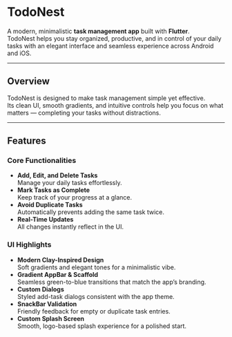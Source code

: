 # TodoNest

A modern, minimalistic **task management app** built with **Flutter**.  
TodoNest helps you stay organized, productive, and in control of your daily tasks with an elegant interface and seamless experience across Android and iOS.

---

## Overview

TodoNest is designed to make task management simple yet effective.  
Its clean UI, smooth gradients, and intuitive controls help you focus on what matters — completing your tasks without distractions.

---

## Features

### Core Functionalities
- **Add, Edit, and Delete Tasks**  
  Manage your daily tasks effortlessly.
- **Mark Tasks as Complete**  
  Keep track of your progress at a glance.
- **Avoid Duplicate Tasks**  
  Automatically prevents adding the same task twice.
- **Real-Time Updates**  
  All changes instantly reflect in the UI.

### UI Highlights
- **Modern Clay-Inspired Design**  
  Soft gradients and elegant tones for a minimalistic vibe.
- **Gradient AppBar & Scaffold**  
  Seamless green-to-blue transitions that match the app’s branding.
- **Custom Dialogs**  
  Styled add-task dialogs consistent with the app theme.
- **SnackBar Validation**  
  Friendly feedback for empty or duplicate task entries.
- **Custom Splash Screen**  
  Smooth, logo-based splash experience for a polished start.
